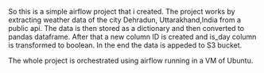 So this is a simple airflow project that i created.
The project works by extracting weather data of the city Dehradun, Uttarakhand,India from a public api.
The data is then stored as a dictionary and then converted to pandas dataframe.
After that a new column ID is created and is_day column is transformed to boolean.
In the end the data is appeded to S3 bucket.

The whole project is orchestrated using airflow running in a VM of Ubuntu.
